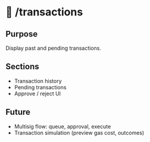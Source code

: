 # 🔄 /transactions

## Purpose

Display past and pending transactions.

## Sections

- Transaction history
- Pending transactions
- Approve / reject UI

## Future

- Multisig flow: queue, approval, execute
- Transaction simulation (preview gas cost, outcomes)
